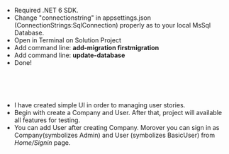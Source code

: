 - Required .NET 6 SDK.
- Change "connectionstring" in appsettings.json (ConnectionStrings:SqlConnection) properly as to your local MsSql Database.
- Open in Terminal on Solution Project
- Add command line: **add-migration firstmigration**
- Add command line: **update-database**
- Done!
<br/>
<br/>
<br/>

- I have created simple UI in order to managing user stories.
- Begin with create a Company and User. After that, project will available all features for testing.
- You can add User after creating Company. Morover you can sign in as Company(symbolizes Admin) 
 and User (symbolizes  BasicUser) from *Home/Signin* page.
